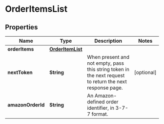 # OrderItemsList

## Properties
Name | Type | Description | Notes
------------ | ------------- | ------------- | -------------
**orderItems** | [**OrderItemList**](OrderItemList.md) |  | 
**nextToken** | **String** | When present and not empty, pass this string token in the next request to return the next response page. |  [optional]
**amazonOrderId** | **String** | An Amazon-defined order identifier, in 3-7-7 format. | 
